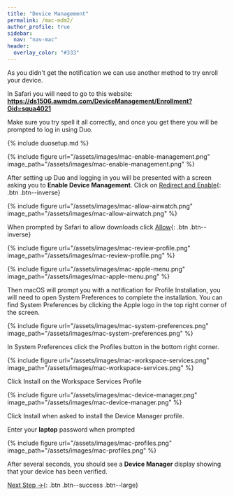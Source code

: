 ```yaml
---
title: "Device Management"
permalink: /mac-mdm2/
author_profile: true
sidebar:
  nav: "nav-mac"
header:
  overlay_color: "#333"
---
```


As you didn't get the notification we can use another method to try enroll your device. 

In Safari you will need to go to this website: __https://ds1506.awmdm.com/DeviceManagement/Enrollment?Gid=squa4021__

Make sure you try spell it all correctly, and once you get there you will be prompted to log in using Duo.

{% include duosetup.md %}

{% include figure url="/assets/images/mac-enable-management.png" image_path="/assets/images/mac-enable-management.png" %}

After setting up Duo and logging in you will be presented with a screen asking you to __Enable Device Management__. Click on [Redirect and Enable](){: .btn .btn--inverse} 

{% include figure url="/assets/images/mac-allow-airwatch.png" image_path="/assets/images/mac-allow-airwatch.png" %}

When prompted by Safari to allow downloads click [Allow](){: .btn .btn--inverse} 

{% include figure url="/assets/images/mac-review-profile.png" image_path="/assets/images/mac-review-profile.png" %}

{% include figure url="/assets/images/mac-apple-menu.png" image_path="/assets/images/mac-apple-menu.png" %}

Then macOS will prompt you with a notification for Profile Installation, you will need to open System Preferences to complete the installation. You can find System Preferences by clicking the Apple logo in the top right corner of the screen.

{% include figure url="/assets/images/mac-system-preferences.png" image_path="/assets/images/mac-system-preferences.png" %}

In System Preferences click the Profiles button in the bottom right corner.

{% include figure url="/assets/images/mac-workspace-services.png" image_path="/assets/images/mac-workspace-services.png" %}

Click Install on the Workspace Services Profile

{% include figure url="/assets/images/mac-device-manager.png" image_path="/assets/images/mac-device-manager.png" %}

Click Install when asked to install the Device Manager profile.

Enter your __laptop__ password when prompted

{% include figure url="/assets/images/mac-profiles.png" image_path="/assets/images/mac-profiles.png" %}

After several seconds, you should see a __Device Manager__ display showing that your device has been verified.

[Next Step &rarr;](/mac-installs){: .btn .btn--success .btn--large}
